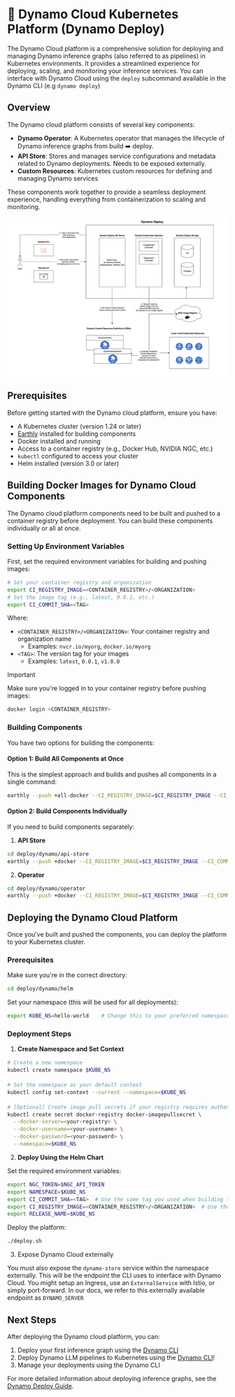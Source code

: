 <!--
SPDX-FileCopyrightText: Copyright (c) 2025 NVIDIA CORPORATION & AFFILIATES. All rights reserved.
SPDX-License-Identifier: Apache-2.0

Licensed under the Apache License, Version 2.0 (the "License");
you may not use this file except in compliance with the License.
You may obtain a copy of the License at

http://www.apache.org/licenses/LICENSE-2.0

Unless required by applicable law or agreed to in writing, software
distributed under the License is distributed on an "AS IS" BASIS,
WITHOUT WARRANTIES OR CONDITIONS OF ANY KIND, either express or implied.
See the License for the specific language governing permissions and
limitations under the License.
-->

# 🚀 Dynamo Cloud Kubernetes Platform (Dynamo Deploy)

The Dynamo Cloud platform is a comprehensive solution for deploying and managing Dynamo inference graphs (also referred to as pipelines) in Kubernetes environments. It provides a streamlined experience for deploying, scaling, and monitoring your inference services. You can interface with Dynamo Cloud using the `deploy` subcommand available in the Dynamo CLI (e.g `dynamo deploy`)

## Overview

The Dynamo cloud platform consists of several key components:

- **Dynamo Operator**: A Kubernetes operator that manages the lifecycle of Dynamo inference graphs from build ➡️ deploy.
- **API Store**: Stores and manages service configurations and metadata related to Dynamo deployments. Needs to be exposed externally.
- **Custom Resources**: Kubernetes custom resources for defining and managing Dynamo services

These components work together to provide a seamless deployment experience, handling everything from containerization to scaling and monitoring.

![Dynamo Deploy](../images/dynamo-deploy.png)

## Prerequisites

Before getting started with the Dynamo cloud platform, ensure you have:

- A Kubernetes cluster (version 1.24 or later)
- [Earthly](https://earthly.dev/) installed for building components
- Docker installed and running
- Access to a container registry (e.g., Docker Hub, NVIDIA NGC, etc.)
- `kubectl` configured to access your cluster
- Helm installed (version 3.0 or later)

## Building Docker Images for Dynamo Cloud Components

The Dynamo cloud platform components need to be built and pushed to a container registry before deployment. You can build these components individually or all at once.

### Setting Up Environment Variables

First, set the required environment variables for building and pushing images:

```bash
# Set your container registry and organization
export CI_REGISTRY_IMAGE=<CONTAINER_REGISTRY>/<ORGANIZATION>
# Set the image tag (e.g., latest, 0.0.1, etc.)
export CI_COMMIT_SHA=<TAG>
```

Where:
- `<CONTAINER_REGISTRY>/<ORGANIZATION>`: Your container registry and organization name
  - Examples: `nvcr.io/myorg`, `docker.io/myorg`
- `<TAG>`: The version tag for your images
  - Examples: `latest`, `0.0.1`, `v1.0.0`

> [!IMPORTANT]
> Make sure you're logged in to your container registry before pushing images:
> ```bash
> docker login <CONTAINER_REGISTRY>
> ```

### Building Components

You have two options for building the components:

#### Option 1: Build All Components at Once

This is the simplest approach and builds and pushes all components in a single command:

```bash
earthly --push +all-docker --CI_REGISTRY_IMAGE=$CI_REGISTRY_IMAGE --CI_COMMIT_SHA=$CI_COMMIT_SHA
```

#### Option 2: Build Components Individually

If you need to build components separately:

1. **API Store**
```bash
cd deploy/dynamo/api-store
earthly --push +docker --CI_REGISTRY_IMAGE=$CI_REGISTRY_IMAGE --CI_COMMIT_SHA=$CI_COMMIT_SHA
```

2. **Operator**
```bash
cd deploy/dynamo/operator
earthly --push +docker --CI_REGISTRY_IMAGE=$CI_REGISTRY_IMAGE --CI_COMMIT_SHA=$CI_COMMIT_SHA
```

## Deploying the Dynamo Cloud Platform

Once you've built and pushed the components, you can deploy the platform to your Kubernetes cluster.

### Prerequisites

Make sure you're in the correct directory:
```bash
cd deploy/dynamo/helm
```

Set your namespace (this will be used for all deployments):
```bash
export KUBE_NS=hello-world    # Change this to your preferred namespace
```

### Deployment Steps

1. **Create Namespace and Set Context**

```bash
# Create a new namespace
kubectl create namespace $KUBE_NS

# Set the namespace as your default context
kubectl config set-context --current --namespace=$KUBE_NS

# [Optional] Create image pull secrets if your registry requires authentication
kubectl create secret docker-registry docker-imagepullsecret \
  --docker-server=<your-registry> \
  --docker-username=<your-username> \
  --docker-password=<your-password> \
  --namespace=$KUBE_NS
```

2. **Deploy Using the Helm Chart**

Set the required environment variables:
```bash
export NGC_TOKEN=$NGC_API_TOKEN
export NAMESPACE=$KUBE_NS
export CI_COMMIT_SHA=<TAG>  # Use the same tag you used when building the images
export CI_REGISTRY_IMAGE=<CONTAINER_REGISTRY>/<ORGANIZATION>  # Use the same registry/org you used when building the images
export RELEASE_NAME=$KUBE_NS
```

Deploy the platform:
```bash
./deploy.sh
```
3. Expose Dynamo Cloud externally

You must also expose the `dynamo-store` service within the namespace externally. This will be the endpoint the CLI uses to interface with Dynamo Cloud. You might setup an Ingress, use an `ExternalService` with Istio, or simply port-forward. In our docs, we refer to this externally available endpoint as `DYNAMO_SERVER`
## Next Steps

After deploying the Dynamo cloud platform, you can:

1. Deploy your first inference graph using the [Dynamo CLI](dynamo_deploy/operator_deployment.md)
2. Deploy Dynamo LLM pipelines to Kubernetes using the [Dynamo CLI](../../examples/llm/README.md)!
3. Manage your deployments using the Dynamo CLI

For more detailed information about deploying inference graphs, see the [Dynamo Deploy Guide](dynamo_deploy/README.md).